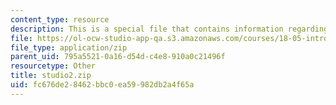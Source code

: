 ```yaml
---
content_type: resource
description: This is a special file that contains information regarding studio 2.
file: https://ol-ocw-studio-app-qa.s3.amazonaws.com/courses/18-05-introduction-to-probability-and-statistics-spring-2014/fc676de28462bbc0ea59982db2a4f65a_studio2.zip
file_type: application/zip
parent_uid: 795a5521-0a16-d54d-c4e8-910a0c21496f
resourcetype: Other
title: studio2.zip
uid: fc676de2-8462-bbc0-ea59-982db2a4f65a
---
```

